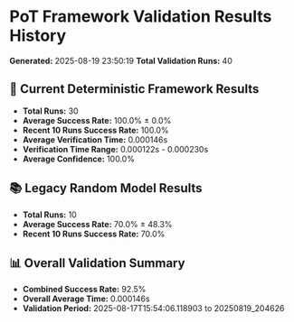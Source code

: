# PoT Framework Validation Results History
**Generated:** 2025-08-19 23:50:19
**Total Validation Runs:** 40

## 🎯 Current Deterministic Framework Results
- **Total Runs:** 30
- **Average Success Rate:** 100.0% ± 0.0%
- **Recent 10 Runs Success Rate:** 100.0%
- **Average Verification Time:** 0.000146s
- **Verification Time Range:** 0.000122s - 0.000230s
- **Average Confidence:** 100.0%

## 📚 Legacy Random Model Results
- **Total Runs:** 10
- **Average Success Rate:** 70.0% ± 48.3%
- **Recent 10 Runs Success Rate:** 70.0%

## 📊 Overall Validation Summary
- **Combined Success Rate:** 92.5%
- **Overall Average Time:** 0.000146s
- **Validation Period:** 2025-08-17T15:54:06.118903 to 20250819_204626
